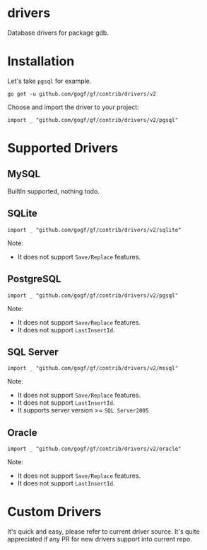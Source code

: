 # drivers
Database drivers for package gdb.

# Installation
Let's take `pgsql` for example.
```
go get -u github.com/gogf/gf/contrib/drivers/v2
```

Choose and import the driver to your project:
```
import _ "github.com/gogf/gf/contrib/drivers/v2/pgsql"
```

# Supported Drivers

## MySQL

BuiltIn supported, nothing todo.

## SQLite
```
import _ "github.com/gogf/gf/contrib/drivers/v2/sqlite"
```
Note:
- It does not support `Save/Replace` features.

## PostgreSQL
```
import _ "github.com/gogf/gf/contrib/drivers/v2/pgsql"
```
Note:
- It does not support `Save/Replace` features.
- It does not support `LastInsertId`.

## SQL Server
```
import _ "github.com/gogf/gf/contrib/drivers/v2/mssql"
```
Note:
- It does not support `Save/Replace` features.
- It does not support `LastInsertId`.
- It supports server version >= `SQL Server2005`

## Oracle
```
import _ "github.com/gogf/gf/contrib/drivers/v2/oracle"
```
Note:
- It does not support `Save/Replace` features.
- It does not support `LastInsertId`.

# Custom Drivers

It's quick and easy, please refer to current driver source. 
It's quite appreciated if any PR for new drivers support into current repo.
